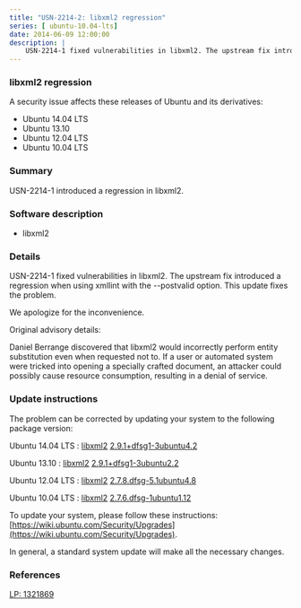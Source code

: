 ```yaml
---
title: "USN-2214-2: libxml2 regression"
series: [ ubuntu-10.04-lts]
date: 2014-06-09 12:00:00
description: |
    USN-2214-1 fixed vulnerabilities in libxml2. The upstream fix introduced a regression when using xmllint with the --postvalid option. This update fixes the problem.
--- 
```

 
### libxml2 regression

A security issue affects these releases of Ubuntu and its derivatives:

* Ubuntu 14.04 LTS
* Ubuntu 13.10
* Ubuntu 12.04 LTS
* Ubuntu 10.04 LTS

### Summary

USN-2214-1 introduced a regression in libxml2. 

### Software description

* libxml2 

### Details

USN-2214-1 fixed vulnerabilities in libxml2. The upstream fix introduced a regression when using xmllint with the --postvalid option. This update fixes the problem.

We apologize for the inconvenience.

Original advisory details:

 Daniel Berrange discovered that libxml2 would incorrectly perform entity substitution even when requested not to. If a user or automated system were tricked into opening a specially crafted document, an attacker could possibly cause resource consumption, resulting in a denial of service. 

### Update instructions

The problem can be corrected by updating your system to the following package version:

Ubuntu 14.04 LTS
 : [libxml2](https://launchpad.net/ubuntu/+source/libxml2) <span> [2.9.1+dfsg1-3ubuntu4.2](https://launchpad.net/ubuntu/+source/libxml2/2.9.1+dfsg1-3ubuntu4.2) </span> 

Ubuntu 13.10
 : [libxml2](https://launchpad.net/ubuntu/+source/libxml2) <span> [2.9.1+dfsg1-3ubuntu2.2](https://launchpad.net/ubuntu/+source/libxml2/2.9.1+dfsg1-3ubuntu2.2) </span> 

Ubuntu 12.04 LTS
 : [libxml2](https://launchpad.net/ubuntu/+source/libxml2) <span> [2.7.8.dfsg-5.1ubuntu4.8](https://launchpad.net/ubuntu/+source/libxml2/2.7.8.dfsg-5.1ubuntu4.8) </span> 

Ubuntu 10.04 LTS
 : [libxml2](https://launchpad.net/ubuntu/+source/libxml2) <span> [2.7.6.dfsg-1ubuntu1.12](https://launchpad.net/ubuntu/+source/libxml2/2.7.6.dfsg-1ubuntu1.12) </span> 

To update your system, please follow these instructions: [https://wiki.ubuntu.com/Security/Upgrades](https://wiki.ubuntu.com/Security/Upgrades).

In general, a standard system update will make all the necessary changes. 

### References

 [LP: 1321869](https://launchpad.net/bugs/1321869)
 
